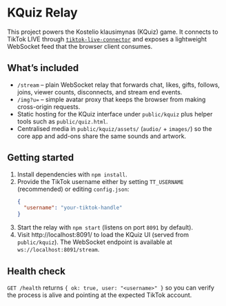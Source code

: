 # KQuiz Relay

This project powers the Kostelio klausimynas (KQuiz) game. It connects to TikTok LIVE through [`tiktok-live-connector`](https://github.com/zerodytrash/TikTok-Live-Connector) and exposes a lightweight WebSocket feed that the browser client consumes.

## What’s included
- `/stream` – plain WebSocket relay that forwards chat, likes, gifts, follows, joins, viewer counts, disconnects, and stream end events.
- `/img?u=` – simple avatar proxy that keeps the browser from making cross-origin requests.
- Static hosting for the KQuiz interface under `public/kquiz` plus helper tools such as `public/quiz.html`.
- Centralised media in `public/kquiz/assets/` (`audio/` + `images/`) so the core app and add-ons share the same sounds and artwork.

## Getting started
1. Install dependencies with `npm install`.
2. Provide the TikTok username either by setting `TT_USERNAME` (recommended) or editing `config.json`:
   ```json
   {
     "username": "your-tiktok-handle"
   }
   ```
3. Start the relay with `npm start` (listens on port `8091` by default).
4. Visit http://localhost:8091/ to load the KQuiz UI (served from `public/kquiz`). The WebSocket endpoint is available at `ws://localhost:8091/stream`.

## Health check
`GET /health` returns `{ ok: true, user: "<username>" }` so you can verify the process is alive and pointing at the expected TikTok account.
